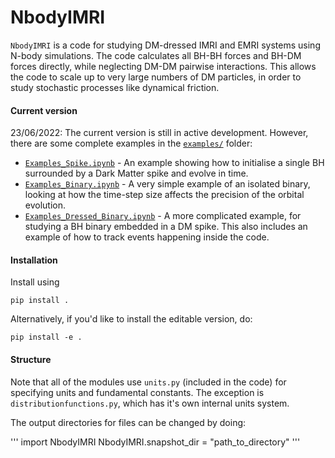 # NbodyIMRI

`NbodyIMRI` is a code for studying DM-dressed IMRI and EMRI systems using N-body simulations. The code calculates all BH-BH forces and BH-DM forces directly, while neglecting DM-DM pairwise interactions. This allows the code to scale up to very large numbers of DM particles, in order to study stochastic processes like dynamical friction.

#### Current version

23/06/2022: The current version is still in active development. However, there are some complete examples in the [`examples/`](examples) folder:

- [`Examples_Spike.ipynb`](examples/Examples_Spike.ipynb) - An example showing how to initialise a single BH surrounded by a Dark Matter spike and evolve in time.
- [`Examples_Binary.ipynb`](examples/Examples_Binary.ipynb) - A very simple example of an isolated binary, looking at how the time-step size affects the precision of the orbital evolution.
- [`Examples_Dressed_Binary.ipynb`](examples/Examples_Dressed_Binary.ipynb) - A more complicated example, for studying a BH binary embedded in a DM spike. This also includes an example of how to track events happening inside the code.

#### Installation

Install using 

```
pip install .
```

Alternatively, if you'd like to install the editable version, do:

```
pip install -e .
```


#### Structure

Note that all of the modules use `units.py` (included in the code) for specifying units and fundamental constants. The exception is `distributionfunctions.py`, which has it's own internal units system. 

The output directories for files can be changed by doing:

'''
import NbodyIMRI
NbodyIMRI.snapshot_dir = "path_to_directory"
'''
